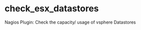 check_esx_datastores
====================

Nagios Plugin: Check the capacity/ usage of vsphere Datastores